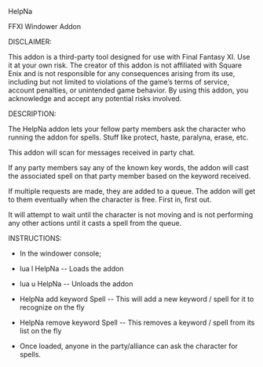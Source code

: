 HelpNa

FFXI Windower Addon

DISCLAIMER:

This addon is a third-party tool designed for use with Final Fantasy XI. Use it at your own risk. 
The creator of this addon is not affiliated with Square Enix and is not responsible for any consequences arising from its use, including but not limited to violations of the game’s terms of service, account penalties, or unintended game behavior. 
By using this addon, you acknowledge and accept any potential risks involved.

DESCRIPTION:

The HelpNa addon lets your fellow party members ask the character who running the addon for spells. Stuff like protect, haste, paralyna, erase, etc.

This addon will scan for messages received in party chat.

If any party members say any of the known key words, the addon will cast the associated spell on that party member based on the keyword received.

If multiple requests are made, they are added to a queue. The addon will get to them eventually when the character is free. First in, first out.

It will attempt to wait until the character is not moving and is not performing any other actions until it casts a spell from the queue.


INSTRUCTIONS:

- In the windower console;

- lua l HelpNa  --  Loads the addon

- lua u HelpNa  --  Unloads the addon

- HelpNa add keyword Spell  -- This will add a new keyword / spell for it to recognize on the fly

- HelpNa remove keyword Spell -- This removes a keyword / spell from its list on the fly

- Once loaded, anyone in the party/alliance can ask the character for spells.
